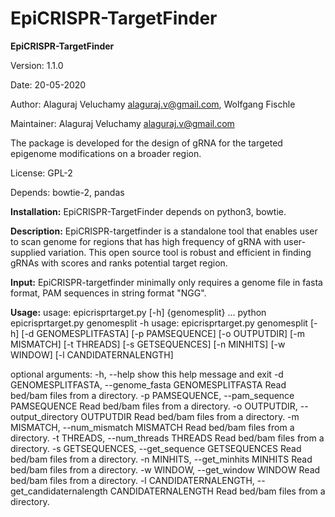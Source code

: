 # EpiCRISPR-TargetFinder
**EpiCRISPR-TargetFinder**

Version: 1.1.0

Date: 20-05-2020

Author: Alaguraj Veluchamy alaguraj.v@gmail.com, Wolfgang Fischle

Maintainer: Alaguraj Veluchamy alaguraj.v@gmail.com

The package is developed for the design of gRNA for the targeted epigenome modifications on a broader region.

License: GPL-2

Depends: bowtie-2, pandas

**Installation:**
EpiCRISPR-TargetFinder depends on python3, bowtie. 

**Description:**
EpiCRISPR-targetfinder is a standalone tool that  enables user to scan genome for regions that has high frequency of gRNA with user-supplied variation. This open source tool is robust and efficient in finding gRNAs with scores and ranks potential target region. 

**Input:**
EpiCRISPR-targetfinder minimally only requires a genome file in fasta format, PAM sequences in string format "NGG".

**Usage:**
usage: epicrisprtarget.py [-h] {genomesplit} ...
python epicrisprtarget.py genomesplit -h
usage: epicrisprtarget.py genomesplit [-h] [-d GENOMESPLITFASTA]
                                      [-p PAMSEQUENCE] [-o OUTPUTDIR]
                                      [-m MISMATCH] [-t THREADS]
                                      [-s GETSEQUENCES] [-n MINHITS]
                                      [-w WINDOW] [-l CANDIDATERNALENGTH]

optional arguments:
  -h, --help            show this help message and exit
  -d GENOMESPLITFASTA, --genome_fasta GENOMESPLITFASTA
                        Read bed/bam files from a directory.
  -p PAMSEQUENCE, --pam_sequence PAMSEQUENCE
                        Read bed/bam files from a directory.
  -o OUTPUTDIR, --output_directory OUTPUTDIR
                        Read bed/bam files from a directory.
  -m MISMATCH, --num_mismatch MISMATCH
                        Read bed/bam files from a directory.
  -t THREADS, --num_threads THREADS
                        Read bed/bam files from a directory.
  -s GETSEQUENCES, --get_sequence GETSEQUENCES
                        Read bed/bam files from a directory.
  -n MINHITS, --get_minhits MINHITS
                        Read bed/bam files from a directory.
  -w WINDOW, --get_window WINDOW
                        Read bed/bam files from a directory.
  -l CANDIDATERNALENGTH, --get_candidaternalength CANDIDATERNALENGTH
                        Read bed/bam files from a directory.

